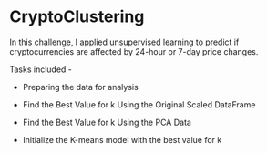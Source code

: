 # CryptoClustering

In this challenge,  I applied unsupervised learning to predict if cryptocurrencies are affected by 24-hour or 7-day price changes.

Tasks included -

 - Preparing the data for analysis

 - Find the Best Value for k Using the Original Scaled DataFrame

 - Find the Best Value for k Using the PCA Data

 - Initialize the K-means model with the best value for k


